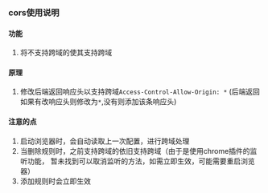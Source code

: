 ### cors使用说明

#### 功能 
1. 将不支持跨域的使其支持跨域


#### 原理
1. 修改后端返回响应头以支持跨域`Access-Control-Allow-Origin: *` (后端返回如果有改响应头则修改为`*`,没有则添加该条响应头)


#### 注意的点
1. 启动浏览器时，会自动读取上一次配置，进行跨域处理
2. 当删除规则时，之前支持跨域的依旧支持跨域（由于是使用chrome插件的监听功能，
暂未找到可以取消监听的方法，如需立即生效，可能需要重启浏览器）
3. 添加规则时会立即生效
